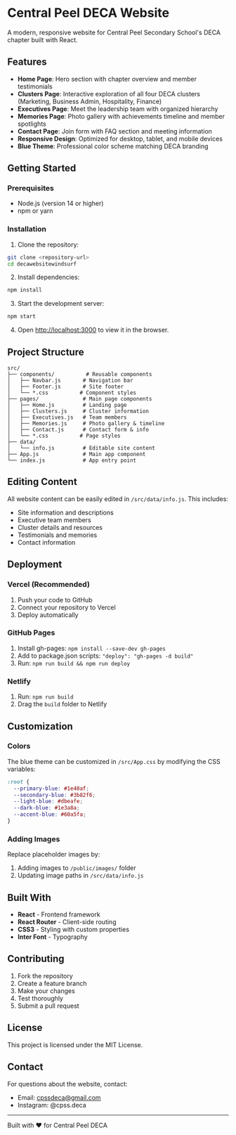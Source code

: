 # Central Peel DECA Website

A modern, responsive website for Central Peel Secondary School's DECA chapter built with React.

## Features

- **Home Page**: Hero section with chapter overview and member testimonials
- **Clusters Page**: Interactive exploration of all four DECA clusters (Marketing, Business Admin, Hospitality, Finance)
- **Executives Page**: Meet the leadership team with organized hierarchy
- **Memories Page**: Photo gallery with achievements timeline and member spotlights
- **Contact Page**: Join form with FAQ section and meeting information
- **Responsive Design**: Optimized for desktop, tablet, and mobile devices
- **Blue Theme**: Professional color scheme matching DECA branding

## Getting Started

### Prerequisites
- Node.js (version 14 or higher)
- npm or yarn

### Installation

1. Clone the repository:
```bash
git clone <repository-url>
cd decawebsitewindsurf
```

2. Install dependencies:
```bash
npm install
```

3. Start the development server:
```bash
npm start
```

4. Open [http://localhost:3000](http://localhost:3000) to view it in the browser.

## Project Structure

```
src/
├── components/          # Reusable components
│   ├── Navbar.js       # Navigation bar
│   ├── Footer.js       # Site footer
│   └── *.css          # Component styles
├── pages/              # Main page components
│   ├── Home.js         # Landing page
│   ├── Clusters.js     # Cluster information
│   ├── Executives.js   # Team members
│   ├── Memories.js     # Photo gallery & timeline
│   ├── Contact.js      # Contact form & info
│   └── *.css          # Page styles
├── data/
│   └── info.js         # Editable site content
├── App.js              # Main app component
└── index.js            # App entry point
```

## Editing Content

All website content can be easily edited in `/src/data/info.js`. This includes:

- Site information and descriptions
- Executive team members
- Cluster details and resources
- Testimonials and memories
- Contact information

## Deployment

### Vercel (Recommended)
1. Push your code to GitHub
2. Connect your repository to Vercel
3. Deploy automatically

### GitHub Pages
1. Install gh-pages: `npm install --save-dev gh-pages`
2. Add to package.json scripts: `"deploy": "gh-pages -d build"`
3. Run: `npm run build && npm run deploy`

### Netlify
1. Run: `npm run build`
2. Drag the `build` folder to Netlify

## Customization

### Colors
The blue theme can be customized in `/src/App.css` by modifying the CSS variables:
```css
:root {
  --primary-blue: #1e40af;
  --secondary-blue: #3b82f6;
  --light-blue: #dbeafe;
  --dark-blue: #1e3a8a;
  --accent-blue: #60a5fa;
}
```

### Adding Images
Replace placeholder images by:
1. Adding images to `/public/images/` folder
2. Updating image paths in `/src/data/info.js`

## Built With

- **React** - Frontend framework
- **React Router** - Client-side routing
- **CSS3** - Styling with custom properties
- **Inter Font** - Typography

## Contributing

1. Fork the repository
2. Create a feature branch
3. Make your changes
4. Test thoroughly
5. Submit a pull request

## License

This project is licensed under the MIT License.

## Contact

For questions about the website, contact:
- Email: cpssdeca@gmail.com
- Instagram: @cpss.deca

---

Built with ❤️ for Central Peel DECA
